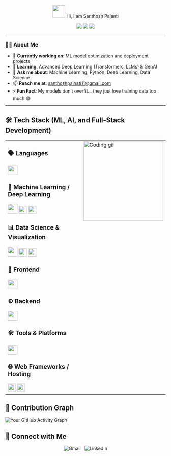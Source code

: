 <p align="center">
  <img src="https://media.giphy.com/media/hvRJCLFzcasrR4ia7z/giphy.gif" width="40px"> Hi, I am Santhosh Palanti
</p>

<p align="center">
  <img src="https://img.shields.io/badge/ML%20Enthusiast-blue?style=for-the-badge">
  <img src="https://img.shields.io/badge/Open%20Source%20Contributor-green?style=for-the-badge">
  <img src="https://img.shields.io/badge/Neural%20Network%20Tinkerer-orange?style=for-the-badge">
</p>



---

### 👨‍💻 About Me

- 🔭 **Currently working on**: ML model optimization and deployment projects  
- 🌱 **Learning**: Advanced Deep Learning (Transformers, LLMs) & GenAI  
- 💬 **Ask me about**: Machine Learning, Python, Deep Learning, Data Science  
- 📫 **Reach me at**: [santhoshpalnati11@gmail.com](mailto:santhoshpalnati11@gmail.com)  
- ⚡ **Fun Fact**: My models don’t overfit... they just love training data too much 😅  

---


## 🛠️ Tech Stack (ML, AI, and Full-Stack Development)

<table>
  <tr>
    <td valign="top" width="70%">
      
### 🗣️ Languages  
<img src="https://skillicons.dev/icons?i=python,c,cpp,java" height="30"/>  

### 🤖 Machine Learning / Deep Learning  
<img src="https://skillicons.dev/icons?i=tensorflow,pytorch" height="30"/>  
<img src="https://img.shields.io/badge/scikit--learn-F7931E.svg?style=for-the-badge&logo=scikit-learn&logoColor=white" height="25"/>  
<img src="https://img.shields.io/badge/Keras-D00000.svg?style=for-the-badge&logo=Keras&logoColor=white" height="25"/>  

### 📊 Data Science & Visualization  
<img src="https://skillicons.dev/icons?i=pandas,numpy" height="30"/>  
<img src="https://img.shields.io/badge/Matplotlib-ffffff.svg?style=for-the-badge&logo=plotly&logoColor=black" height="25"/>  
<img src="https://img.shields.io/badge/Seaborn-004d40.svg?style=for-the-badge&logoColor=white" height="25"/>  

### 🎨 Frontend  
<img src="https://skillicons.dev/icons?i=html,css,js,react" height="30"/>  

### ⚙️ Backend  
<img src="https://skillicons.dev/icons?i=nodejs" height="30"/>  

### 🛠️ Tools & Platforms  
<img src="https://skillicons.dev/icons?i=jupyter,vscode,git" height="30"/>  

### 🌐 Web Frameworks / Hosting  
<img src="https://img.shields.io/badge/Streamlit-FF4B4B.svg?style=for-the-badge&logo=Streamlit&logoColor=white" height="25"/>  
<img src="https://img.shields.io/badge/Flask-000000.svg?style=for-the-badge&logo=Flask&logoColor=white" height="25"/>  

</td>
<td valign="top" width="30%">
  <img src="https://media.giphy.com/media/qgQUggAC3Pfv687qPC/giphy.gif" width="250" alt="Coding gif"/>
</td>
</tr>
</table>



## 🌟 Contribution Graph

![Your GitHub Activity Graph](https://github-readme-activity-graph.vercel.app/graph?username=Santhosh-0511&theme=react-dark&hide_border=true&area=true)




<h2 align="left">🤝 Connect with Me</h2>

<p align="center">
  <a href="mailto:santhoshpalnati11@gmail.com" target="_blank" style="text-decoration:none;">
    <img src="https://img.shields.io/badge/Gmail-EA4335?style=for-the-badge&logo=gmail&logoColor=EA4335&labelColor=FFFFFF&color=FFFFFF" alt="Gmail"/>
  </a>
  &nbsp;
  <a href="https://www.linkedin.com/in/santhosh-palnati-b2b859327/" target="_blank" style="text-decoration:none;">
    <img src="https://img.shields.io/badge/LinkedIn-0A66C2?style=for-the-badge&logo=linkedin&logoColor=0A66C2&labelColor=FFFFFF&color=FFFFFF" alt="LinkedIn"/>
  </a>
</p>


